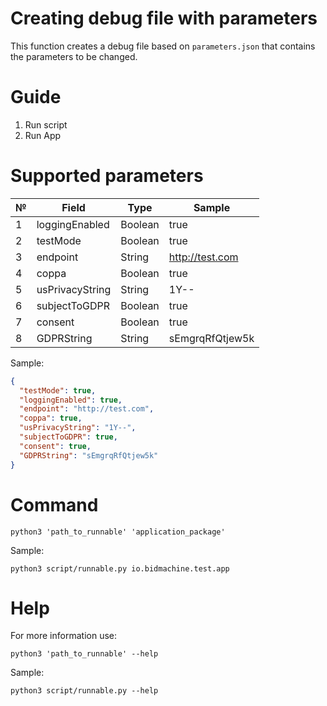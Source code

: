 # Creating debug file with parameters

This function creates a debug file based on ```parameters.json``` that contains the parameters to be changed.

# Guide

1. Run script
2. Run App

# Supported parameters

| № | Field           | Type    | Sample          |
|---|-----------------|---------|-----------------|
| 1 | loggingEnabled  | Boolean | true            |
| 2 | testMode        | Boolean | true            |
| 3 | endpoint        | String  | http://test.com |
| 4 | coppa           | Boolean | true            |
| 5 | usPrivacyString | String  | 1Y--            |
| 6 | subjectToGDPR   | Boolean | true            |
| 7 | consent         | Boolean | true            |
| 8 | GDPRString      | String  | sEmgrqRfQtjew5k |

Sample:

```json
{
  "testMode": true,
  "loggingEnabled": true,
  "endpoint": "http://test.com",
  "coppa": true,
  "usPrivacyString": "1Y--",
  "subjectToGDPR": true,
  "consent": true,
  "GDPRString": "sEmgrqRfQtjew5k"
}
```

# Command

```commandline
python3 'path_to_runnable' 'application_package'
```

Sample:

```commandline
python3 script/runnable.py io.bidmachine.test.app
```

# Help

For more information use:

```commandline
python3 'path_to_runnable' --help
```

Sample:

```commandline
python3 script/runnable.py --help
```